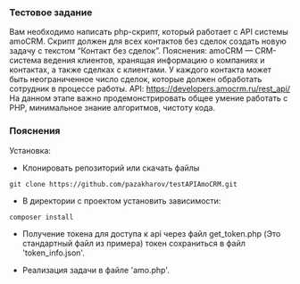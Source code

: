 ### Тестовое задание
Вам необходимо написать php-скрипт, который работает с API системы amoCRM. Скрипт должен для всех контактов без сделок создать новую задачу с текстом “Контакт без сделок”.
Пояснения:
amoCRM — CRM-система ведения клиентов, хранящая информацию о компаниях и контактах, а также сделках с клиентами. У каждого контакта может быть неограниченное число сделок, которые должен обработать сотрудник в процессе работы.
API: https://developers.amocrm.ru/rest_api/
На данном этапе важно продемонстрировать общее умение работать с PHP, минимальное знание алгоритмов, чистоту кода.
### Пояснения
Установка: 
* Клонировать репозиторий или скачать файлы
```
git clone https://github.com/pazakharov/testAPIAmoCRM.git
```
* В директории с проектом установить зависимости:
```
composer install
```
* Получение токена для доступа к api через файл get_token.php (Это стандартный файл из примера) токен сохраниться в файл 'token_info.json'.

* Реализация задачи в файле 'amo.php'.
 
